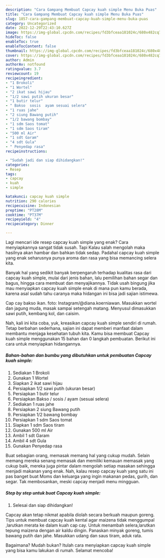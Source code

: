 ```yaml
---
description: "Cara Gampang Membuat Capcay kuah simple Menu Buka Puas"
title: "Cara Gampang Membuat Capcay kuah simple Menu Buka Puas"
slug: 1857-cara-gampang-membuat-capcay-kuah-simple-menu-buka-puas
category: Uncategorized
date: 2022-12-29T22:43:10.627Z
image: https://img-global.cpcdn.com/recipes/fd3bfceaa181024c/680x482cq70/capcay-kuah-simple-foto-resep-utama.jpg
hideToc: false
enableToc: true
enableTocContent: false
thumbnail: https://img-global.cpcdn.com/recipes/fd3bfceaa181024c/680x482cq70/capcay-kuah-simple-foto-resep-utama.jpg
cover: https://img-global.cpcdn.com/recipes/fd3bfceaa181024c/680x482cq70/capcay-kuah-simple-foto-resep-utama.jpg
author: Admin
authorAv: notfound
ratingvalue: 3.7
reviewcount: 19
recipeingredient:
- "1 Brokoli"
- "1 Wortel"
- "2 ikat sawi hijau"
- "1/2 sawi putih ukuran besar"
- "1 butir telur"
- " Bakso  sosis  ayam sesuai selera"
- "1 ruas jahe"
- "2 siung Bawang putih"
- "1/2 bawang bombay"
- "1 sdm Saos tomat"
- "1 sdm Saos tiram"
- "500 ml Air"
- "1 sdt Garam"
- "4 sdt Gula"
- " Penyedap rasa"
recipeinstructions:

- "Sudah jadi dan siap dihidangkan!"
categories:
- Resep
tags:
- capcay
- kuah
- simple

katakunci: capcay kuah simple 
nutrition: 290 calories
recipecuisine: Indonesian
preptime: "PT28M"
cooktime: "PT37M"
recipeyield: "4"
recipecategory: Dinner

---
```



Lagi mencari ide resep capcay kuah simple yang enak? Cara menyiapkannya sangat tidak susah. Tapi Kalau salah mengolah maka hasilnya akan hambar dan bahkan tidak sedap. Padahal capcay kuah simple yang enak seharusnya punya aroma dan rasa yang bisa memancing selera kita.


Banyak hal yang sedikit banyak berpengaruh terhadap kualitas rasa dari capcay kuah simple, mulai dari jenis bahan, lalu pemilihan bahan segar dan bagus, hingga cara membuat dan menyajikannya. Tidak usah bingung jika mau menyiapkan capcay kuah simple enak di mana pun kamu berada, karena asal sudah tahu caranya maka hidangan ini bisa jadi sajian istimewa.

Cap cay bakso ikan. foto: Instagram/@diana.koerniawan. Masukkan wortel dan jagung muda, masak sampai setengah matang. Menyusul dimasukkan sawi putih, kembang kol, dan caisim.


Nah, kali ini kita coba, yuk, kreasikan capcay kuah simple sendiri di rumah. Tetap berbahan sederhana, sajian ini dapat memberi manfaat dalam membantu menjaga kesehatan tubuh kita. Kamu bisa membuat Capcay kuah simple menggunakan 15 bahan dan 0 langkah pembuatan. Berikut ini cara untuk menyiapkan hidangannya.

<!--inarticleads1-->

##### Bahan-bahan dan bumbu yang dibutuhkan untuk pembuatan Capcay kuah simple:

1. Sediakan 1 Brokoli
1. Gunakan 1 Wortel
1. Siapkan 2 ikat sawi hijau
1. Persiapkan 1/2 sawi putih (ukuran besar)
1. Persiapkan 1 butir telur
1. Persiapkan  Bakso / sosis / ayam (sesuai selera)
1. Sediakan 1 ruas jahe
1. Persiapkan 2 siung Bawang putih
1. Persiapkan 1/2 bawang bombay
1. Persiapkan 1 sdm Saos tomat
1. Siapkan 1 sdm Saos tiram
1. Gunakan 500 ml Air
1. Ambil 1 sdt Garam
1. Ambil 4 sdt Gula
1. Gunakan  Penyedap rasa


Buat sebagian orang, memasak memang hal yang cukup mudah. Selain memang mereka senang memasak dan memiliki kemauan memasak yang cukup baik, mereka juga pintar dalam mengolah setiap masakan sehingga menjadi makanan yang enak. Nah, kalau resep capcay kuah yang satu ini pas banget buat Moms dan keluarga yang ingin makanan pedas, gurih, dan segar. Tak membosankan, meski capcay menjadi menu mingguan. 

<!--inarticleads2-->

##### Step by step untuk buat Capcay kuah simple:


1. Selesai dan siap dihidangkan!

Capcay akan tetap nikmat apabila diolah secara berkuah maupun goreng. Tips untuk membuat capcay kuah kental agar maizena tidak menggumpal ,larutkan merata ke dalam kuah cap cay. Untuk menambah selera,larutkan tepung maizena dengan air kaldu dingin. Panaskan minyak goreng, tumis bawang putih dan jahe. Masukkan udang dan saus tiram, aduk rata. 

Bagaimana? Mudah bukan? Itulah cara menyiapkan capcay kuah simple yang bisa kamu lakukan di rumah. Selamat mencoba!

